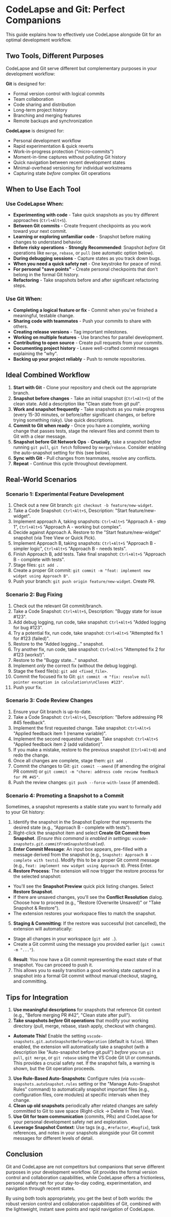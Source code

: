 # CodeLapse and Git: Perfect Companions

This guide explains how to effectively use CodeLapse alongside Git for an optimal development workflow.

## Two Tools, Different Purposes

CodeLapse and Git serve different but complementary purposes in your development workflow:

**Git** is designed for:

- Formal version control with logical commits
- Team collaboration
- Code sharing and distribution
- Long-term project history
- Branching and merging features
- Remote backups and synchronization

**CodeLapse** is designed for:

- Personal development workflow
- Rapid experimentation & quick reverts
- Work-in-progress protection ("micro-commits")
- Moment-in-time captures without polluting Git history
- Quick navigation between recent development states
- Minimal-overhead versioning for individual workstreams
- Capturing state _before_ complex Git operations

## When to Use Each Tool

### Use CodeLapse When:

- **Experimenting with code** - Take quick snapshots as you try different approaches (`Ctrl+Alt+S`).
- **Between Git commits** - Create frequent checkpoints as you work toward your next commit.
- **Learning or exploring unfamiliar code** - Snapshot before making changes to understand behavior.
- **Before risky operations** - **Strongly Recommended**: Snapshot _before_ Git operations like `merge`, `rebase`, or `pull` (see automatic option below).
- **During debugging sessions** - Capture states as you track down bugs.
- **When you need a quick safety net** - One keystroke for peace of mind.
- **For personal "save points"** - Create personal checkpoints that don't belong in the formal Git history.
- **Refactoring** - Take snapshots before and after significant refactoring steps.

### Use Git When:

- **Completing a logical feature or fix** - Commit when you've finished a meaningful, testable change.
- **Sharing code with teammates** - Push your commits to share with others.
- **Creating release versions** - Tag important milestones.
- **Working on multiple features** - Use branches for parallel development.
- **Contributing to open source** - Create pull requests from your commits.
- **Documenting project history** - Leave well-crafted commit messages explaining the "why".
- **Backing up your project reliably** - Push to remote repositories.

## Ideal Combined Workflow

1. **Start with Git** - Clone your repository and check out the appropriate branch.
2. **Snapshot before changes** - Take an initial snapshot (`Ctrl+Alt+S`) of the clean state. Add a description like "Clean state from git pull".
3. **Work and snapshot frequently** - Take snapshots as you make progress (every 15-30 minutes, or before/after significant changes, or before trying something risky). Use quick descriptions.
4. **Commit to Git when ready** - Once you have a complete, working change that passes tests, stage the relevant files and commit them to Git with a clear message.
5. **Snapshot before Git Network Ops** - **Crucially**, take a snapshot _before_ running `git pull`, `git fetch` followed by `merge`/`rebase`. Consider enabling the auto-snapshot setting for this (see below).
6. **Sync with Git** - Pull changes from teammates, resolve any conflicts.
7. **Repeat** - Continue this cycle throughout development.

## Real-World Scenarios

### Scenario 1: Experimental Feature Development

1. Check out a new Git branch: `git checkout -b feature/new-widget`.
2. Take a Code Snapshot: `Ctrl+Alt+S`, Description: "Start feature/new-widget".
3. Implement approach A, taking snapshots: `Ctrl+Alt+S` "Approach A - step 1", `Ctrl+Alt+S` "Approach A - working but complex".
4. Decide against Approach A. Restore to the "Start feature/new-widget" snapshot (via Tree View or Quick Pick).
5. Implement Approach B, taking snapshots: `Ctrl+Alt+S` "Approach B - simpler logic", `Ctrl+Alt+S` "Approach B - needs tests".
6. Finish Approach B, add tests. Take final snapshot: `Ctrl+Alt+S` "Approach B - complete with tests".
7. Stage files: `git add .`
8. Create a proper Git commit: `git commit -m "feat: implement new widget using Approach B"`.
9. Push your branch: `git push origin feature/new-widget`. Create PR.

### Scenario 2: Bug Fixing

1. Check out the relevant Git commit/branch.
2. Take a Code Snapshot: `Ctrl+Alt+S`, Description: "Buggy state for issue #123".
3. Add debug logging, run code, take snapshot: `Ctrl+Alt+S` "Added logging for bug #123".
4. Try a potential fix, run code, take snapshot: `Ctrl+Alt+S` "Attempted fix 1 for #123 (failed)".
5. Restore to the "Added logging..." snapshot.
6. Try another fix, run code, take snapshot: `Ctrl+Alt+S` "Attempted fix 2 for #123 (works!)".
7. Restore to the "Buggy state..." snapshot.
8. Implement _only_ the correct fix (without the debug logging).
9. Stage the fixed file(s): `git add <fixed_file>`.
10. Commit the focused fix to Git: `git commit -m "fix: resolve null pointer exception in calculation\n\nCloses #123"`.
11. Push your fix.

### Scenario 3: Code Review Changes

1. Ensure your Git branch is up-to-date.
2. Take a Code Snapshot: `Ctrl+Alt+S`, Description: "Before addressing PR #45 feedback".
3. Implement the first requested change. Take snapshot: `Ctrl+Alt+S` "Applied feedback item 1 (rename variable)".
4. Implement the second requested change. Take snapshot: `Ctrl+Alt+S` "Applied feedback item 2 (add validation)".
5. If you make a mistake, restore to the previous snapshot (`Ctrl+Alt+B`) and redo the change.
6. Once all changes are complete, stage them: `git add .`
7. Commit the changes to Git: `git commit --amend` (if amending the original PR commit) or `git commit -m "chore: address code review feedback for PR #45"`.
8. Push the review changes: `git push --force-with-lease` (if amended).

### Scenario 4: Promoting a Snapshot to a Commit

Sometimes, a snapshot represents a stable state you want to formally add to your Git history:

1. Identify the snapshot in the Snapshot Explorer that represents the desired state (e.g., "Approach B - complete with tests").
2. Right-click the snapshot item and select **Create Git Commit from Snapshot**. _(Ensure this command is enabled in settings: `vscode-snapshots.git.commitFromSnapshotEnabled`)_.
3. **Enter Commit Message**: An input box appears, pre-filled with a message derived from the snapshot (e.g., `Snapshot: Approach B - complete with tests`). Modify this to be a proper Git commit message (e.g., `feat: implement new widget using Approach B`). Press Enter.
4. **Restore Process**: The extension will now trigger the restore process for the selected snapshot:

- You'll see the **Snapshot Preview** quick pick listing changes. Select **Restore Snapshot**.
- If there are unsaved changes, you'll see the **Conflict Resolution** dialog. Choose how to proceed (e.g., "Restore (Overwrite Unsaved)" or "Take Snapshot & Restore").
- The extension restores your workspace files to match the snapshot.

5. **Staging & Committing**: If the restore was successful (not cancelled), the extension will automatically:

- Stage all changes in your workspace (`git add .`).
- Create a Git commit using the message you provided earlier (`git commit -m "..."`).

6. **Result**: You now have a Git commit representing the exact state of that snapshot. You can proceed to push it.
7. This allows you to easily transition a good working state captured in a snapshot into a formal Git commit without manual checkout, staging, and committing.

## Tips for Integration

1. **Use meaningful descriptions** for snapshots that reference Git context (e.g., "Before merging PR #42", "Clean state after pull").
2. **Take snapshots _before_ Git operations** that modify your working directory (pull, merge, rebase, stash apply, checkout with changes).

- **Automate This!** Enable the setting `vscode-snapshots.git.autoSnapshotBeforeOperation` (default is `false`). When enabled, the extension will automatically take a snapshot (with a description like "Auto-snapshot before git.pull") _before_ you run `git pull`, `git merge`, or `git rebase` using the VS Code Git UI or commands. This provides a crucial safety net. If the snapshot fails, a warning is shown, but the Git operation proceeds.

3. **Use Rule-Based Auto-Snapshots**: Configure rules (via `vscode-snapshots.autoSnapshot.rules` setting or the "Manage Auto-Snapshot Rules" command) to automatically snapshot important files (e.g., configuration files, core modules) at specific intervals when they change.
4. **Clean up old snapshots** periodically after related changes are safely committed to Git to save space (Right-click -> Delete in Tree View).
5. **Use Git for team communication** (commits, PRs) and CodeLapse for your personal development safety net and exploration.
6. **Leverage Snapshot Context**: Use tags (e.g., `#refactor`, `#bugfix`), task references, and notes in your snapshots alongside your Git commit messages for different levels of detail.

## Conclusion

Git and CodeLapse are not competitors but companions that serve different purposes in your development workflow. Git provides the formal version control and collaboration capabilities, while CodeLapse offers a frictionless, personal safety net for your day-to-day coding, experimentation, and navigation through recent states.

By using both tools appropriately, you get the best of both worlds: the robust version control and collaboration capabilities of Git, combined with the lightweight, instant save points and rapid navigation of CodeLapse.
